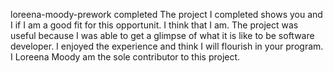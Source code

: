 loreena-moody-prework completed
The project I completed shows you and I if I am a good fit for this opportunit. I think that I am. 
The project was useful because I was able to get a glimpse of what it is like to be software developer. 
I enjoyed the experience and think I will flourish in your program.
I Loreena Moody am the sole contributor to this project.
